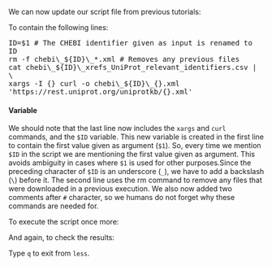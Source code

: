 <script>
import Execute from "$components/Execute.svelte";
</script>

We can now update our script file from previous tutorials: 

<Execute command="nano getproteins.sh" />

To contain the following lines:

<pre class="code border p-2" style="white-space: pre-wrap">
ID=$1 # The CHEBI identifier given as input is renamed to ID
rm -f chebi\_$&lcub;ID&rcub;\_*.xml # Removes any previous files
cat chebi\_$&lcub;ID&rcub;\_xrefs_UniProt_relevant_identifiers.csv | \
xargs -I &lcub;&rcub; curl -o chebi\_$&lcub;ID&rcub;\_&lcub;&rcub;.xml 'https://rest.uniprot.org/uniprotkb/&lcub;&rcub;.xml' 
</pre>

#### Variable

We should note that the last line now includes the `xargs` and `curl` commands, and the `$ID` variable. This new variable is created in the first line to
contain the first value given as argument (`$1`). So, every time we mention
`$ID` in the script we are mentioning the first value given as argument. This
avoids ambiguity in cases where `$1` is used for other purposes.Since the preceding 
character of `$ID` is an underscore (`_`), we have to add a backslash (`\`)
before it. The second line uses the rm command to remove any files that were
downloaded in a previous execution. We also now added two comments after
`#` character, so we humans do not forget why these commands are needed
for.

To execute the script once more:

<Execute command="chmod u+x getproteins.sh" />

<Execute command="./getproteins.sh 27732" />

And again, to check the results:

<Execute command="head -n 1 chebi_27732_*.xml | less" />

Type `q` to exit from `less`.
